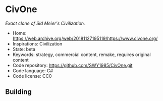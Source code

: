 # CivOne

_Exact clone of Sid Meier's Civilization._

- Home: https://web.archive.org/web/20181127195119/https://www.civone.org/
- Inspirations: Civilization
- State: beta
- Keywords: strategy, commercial content, remake, requires original content
- Code repository: https://github.com/SWY1985/CivOne.git
- Code language: C#
- Code license: CC0

## Building
